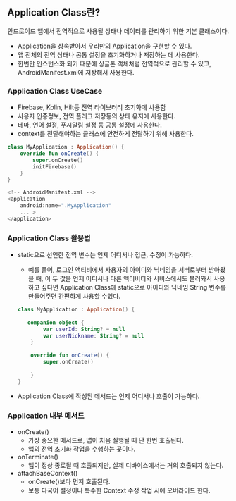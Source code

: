 ## Application Class란?

안드로이드 앱에서 전역적으로 사용될 상태나 데이터를 관리하기 위한 기본 클래스이다.

- Application을 상속받아서 우리만의 Application을 구현할 수 있다.
- 앱 전체의 전역 상태나 공통 설정을 초기화하거나 저장하는 데 사용한다.
- 한번만 인스턴스화 되기 때문에 싱글톤 객체처럼 전역적으로 관리할 수 있고, AndroidManifest.xml에 저장해서 사용한다.

### Application Class UseCase

- Firebase, Kolin, Hilt등 전역 라이브러리 초기화에 사용함
- 사용자 인증정보, 전역 플래그 저장등의 상태 유지에 사용한다.
- 테마, 언어 설정, 푸시알림 설정 등 공통 설정에 사용한다.
- context를 전달해야하는 클래스에 안전하게 전달하기 위해 사용한다.

```kotlin
class MyApplication : Application() {
    override fun onCreate() {
        super.onCreate()
        initFirebase()
    }
}
```

```kotlin
<!-- AndroidManifest.xml -->
<application
    android:name=".MyApplication"
    ... >
</application>
```

### Application Class 활용법

- static으로 선언한 전역 변수는 언제 어디서나 접근, 수정이 가능하다.
    - 예를 들어, 로그인 액티비에서 사용자의 아이디와 닉네임을 서버로부터 받아왔을 때, 이 두 값을 언제 어디서나 다른 액티비티와 서비스에서도 불러와서 사용하고 싶다면 Application Class에 static으로 아이디와 닉네임 String 변수를 만들어주면 간편하게 사용할 수있다.
    
    ```kotlin
    class MyApplication : Application() {
        
       companion object {
            var userId: String? = null
            var userNickname: String? = null
        }
        
        override fun onCreate() {
            super.onCreate()
            
        }
    }
    ```
    
- Application Class에 작성된 메서드는 언제 어디서나 호출이 가능하다.

### Application 내부 메서드

- onCreate()
    - 가장 중요한 메서드로, 앱이 처음 실행될 때 단 한번 호출된다.
    - 앱의 전역 초기화 작업을 수행하는 곳이다.
- onTerminate()
    - 앱이 정상 종료될 때 호출되지만, 실제 디바이스에서는 거의 호출되지 않는다.
- attachBaseContext()
    - onCreate()보다 먼저 호출된다.
    - 보통 다국어 설정이나 특수한 Context 수정 작업 시에 오버라이드 한다.

